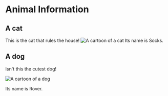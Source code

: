 # Animal Information

## A cat
This is the cat that rules the house!
![A cartoon of a cat](../cat.png)
Its name is Socks.

## A dog

Isn't this the cutest dog!

![A cartoon of a dog](../dog.png)

Its name is Rover.